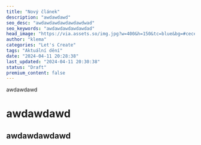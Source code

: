 ```yaml
---
title: "Nový článek"
description: "awdawdawd"
seo_desc: "awdawdawdawdawdawdwad"
seo_keywords: "awdawdawdawdawdad"
head_image: "https://via.assets.so/img.jpg?w=400&h=150&tc=blue&bg=#cecece"
author: "klema"
categories: "Let's Create"
tags: "Aktuální dění"
date: "2024-04-11 20:28:38"
last_updated: "2024-04-11 20:30:38"
status: "Draft"
premium_content: false
---
```

awdawdawd
# awdawdawd
## awdawdawdawd
